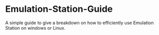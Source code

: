 # Emulation-Station-Guide
A simple guide to give a breakdown on how to efficiently use Emulation Station on windows or Linux.
